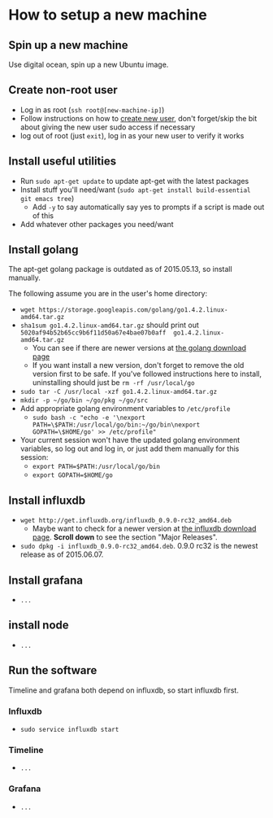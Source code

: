 # How to setup a new machine

## Spin up a new machine

Use digital ocean, spin up a new Ubuntu image.

## Create non-root user

- Log in as root (`ssh root@[new-machine-ip]`)
- Follow instructions on how to [create new user](https://www.digitalocean.com/community/tutorials/how-to-add-and-delete-users-on-an-ubuntu-14-04-vps), don't forget/skip the bit about giving the new user sudo access if necessary
- log out of root (just `exit`), log in as your new user to verify it works

## Install useful utilities

- Run `sudo apt-get update` to update apt-get with the latest packages
- Install stuff you'll need/want (`sudo apt-get install build-essential git emacs tree`)
  - Add `-y` to say automatically say yes to prompts if a script is made out of this
- Add whatever other packages you need/want

## Install golang

The apt-get golang package is outdated as of 2015.05.13, so install manually.

The following assume you are in the user's home directory:

- `wget https://storage.googleapis.com/golang/go1.4.2.linux-amd64.tar.gz`
- `sha1sum go1.4.2.linux-amd64.tar.gz` should print out `5020af94b52b65cc9b6f11d50a67e4bae07b0aff  go1.4.2.linux-amd64.tar.gz`
  - You can see if there are newer versions at [the golang download page](https://golang.org/dl/)
  - If you want install a new version, don't forget to remove the old version first to be safe. If you've followed instructions here to install, uninstalling should just be `rm -rf /usr/local/go`
- `sudo tar -C /usr/local -xzf go1.4.2.linux-amd64.tar.gz`
- `mkdir -p ~/go/bin ~/go/pkg ~/go/src`
- Add appropriate golang environment variables to `/etc/profile`
  - `sudo bash -c "echo -e '\nexport PATH=\$PATH:/usr/local/go/bin:~/go/bin\nexport GOPATH=\$HOME/go' >> /etc/profile"`
- Your current session won't have the updated golang environment variables, so log out and log in, or just add them manually for this session:
  - `export PATH=$PATH:/usr/local/go/bin`
  - `export GOPATH=$HOME/go`

## Install influxdb

- `wget http://get.influxdb.org/influxdb_0.9.0-rc32_amd64.deb`
  - Maybe want to check for a newer version at [the influxdb download page](http://influxdb.com/download/). **Scroll down** to see the section "Major Releases".
- `sudo dpkg -i influxdb_0.9.0-rc32_amd64.deb`. 0.9.0 rc32 is the newest release as of 2015.06.07.

## Install grafana

- `...`

## install node

- `...`

## Run the software

Timeline and grafana both depend on influxdb, so start influxdb first.

### Influxdb

- `sudo service influxdb start`

### Timeline

- `...`

### Grafana

- `...`
